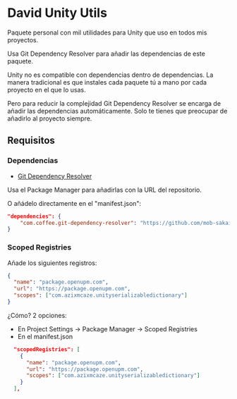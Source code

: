 # David Unity Utils

Paquete personal con mil utilidades para Unity que uso en todos mis proyectos.

Usa Git Dependency Resolver para añadir las dependencias de este paquete.

Unity no es compatible con dependencias dentro de dependencias. La manera tradicional es
que instales cada paquete tú a mano por cada proyecto en el que lo usas.

Pero para reducir la complejidad Git Dependency Resolver se encarga de añadir las dependencias
automáticamente. Solo te tienes que preocupar de añadirlo al proyecto siempre.

## Requisitos

### Dependencias

- [Git Dependency Resolver](https://github.com/mob-sakai/GitDependencyResolverForUnity.git)

Usa el Package Manager para añadirlas con la URL del repositorio.

O añádelo directamente en el "manifest.json":

```json
"dependencies": {
    "com.coffee.git-dependency-resolver": "https://github.com/mob-sakai/GitDependencyResolverForUnity.git"
}
```

### Scoped Registries

Añade los siguientes registros:

```json
{
  "name": "package.openupm.com",
  "url": "https://package.openupm.com",
  "scopes": ["com.azixmcaze.unityserializabledictionary"]
}
```

¿Cómo? 2 opciones:

- En Project Settings -> Package Manager -> Scoped Registries
- En el manifest.json

```json
  "scopedRegistries": [
    {
      "name": "package.openupm.com",
      "url": "https://package.openupm.com",
      "scopes": ["com.azixmcaze.unityserializabledictionary"]
    }
  ],
```
